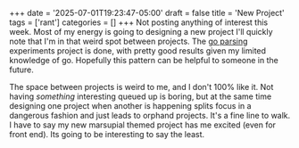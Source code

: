 +++
date = '2025-07-01T19:23:47-05:00'
draft = false
title = 'New Project'
tags = ['rant']
categories = []
+++
Not posting anything of interest this week. Most of my energy is going to designing a new project I'll quickly note that I'm in that weird spot between projects. The [go parsing](https://github.com/jlpdeveloper/go-file-parsing) experiments project is done, with pretty good results given my limited knowledge of go. Hopefully this pattern can be helpful to someone in the future. 

The space between projects is weird to me, and I don't 100% like it. Not having *something* interesting queued up is boring, but at the same time designing one project when another is happening splits focus in a dangerous fashion and just leads to orphand projects. It's a fine line to walk. I have to say my new marsupial themed project has me excited (even for front end). Its going to be interesting to say the least. 
